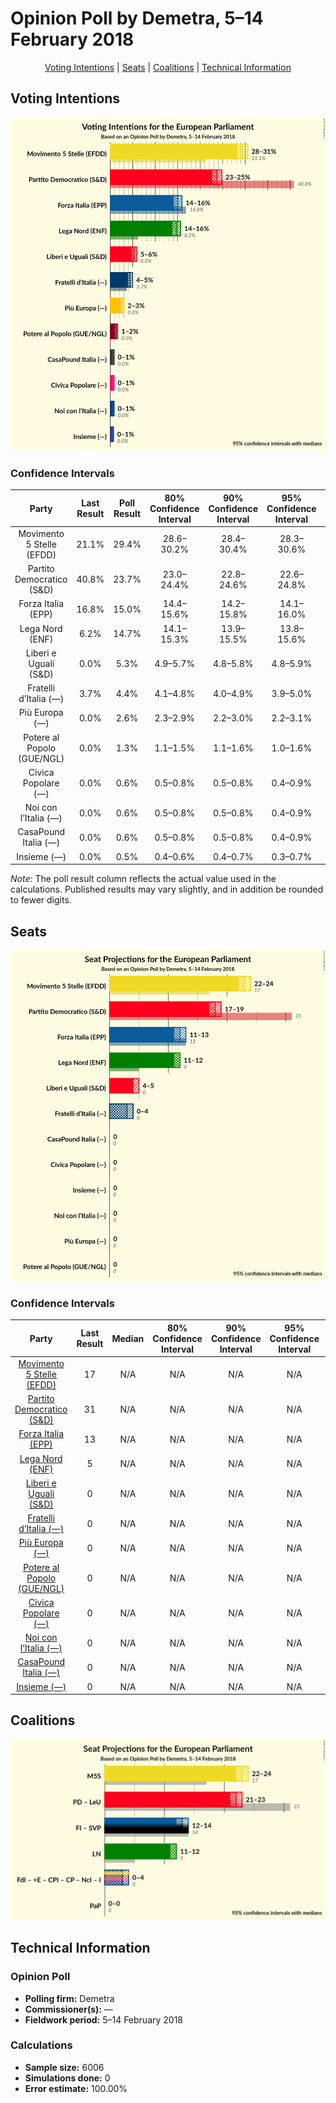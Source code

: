 # Opinion Poll by Demetra, 5–14 February 2018

<p align="center"><a href="#voting-intentions">Voting Intentions</a> | <a href="#seats">Seats</a> | <a href="#coalitions">Coalitions</a> | <a href="#technical-information">Technical Information</a></p>

## Voting Intentions

![Graph with voting intentions not yet produced](2018-02-14-Demetra.png "Voting Intentions")

### Confidence Intervals

| Party | Last Result | Poll Result | 80% Confidence Interval | 90% Confidence Interval | 95% Confidence Interval | 99% Confidence Interval |
|:-----:|:-----------:|:-----------:|:-----------------------:|:-----------------------:|:-----------------------:|:-----------------------:|
| Movimento 5 Stelle (EFDD) | 21.1% | 29.4% | 28.6–30.2% |28.4–30.4% |28.3–30.6% |27.9–31.0% |
| Partito Democratico (S&D) | 40.8% | 23.7% | 23.0–24.4% |22.8–24.6% |22.6–24.8% |22.3–25.1% |
| Forza Italia (EPP) | 16.8% | 15.0% | 14.4–15.6% |14.2–15.8% |14.1–16.0% |13.8–16.2% |
| Lega Nord (ENF) | 6.2% | 14.7% | 14.1–15.3% |13.9–15.5% |13.8–15.6% |13.5–15.9% |
| Liberi e Uguali (S&D) | 0.0% | 5.3% | 4.9–5.7% |4.8–5.8% |4.8–5.9% |4.6–6.1% |
| Fratelli d’Italia (—) | 3.7% | 4.4% | 4.1–4.8% |4.0–4.9% |3.9–5.0% |3.7–5.1% |
| Più Europa (—) | 0.0% | 2.6% | 2.3–2.9% |2.2–3.0% |2.2–3.1% |2.1–3.2% |
| Potere al Popolo (GUE/NGL) | 0.0% | 1.3% | 1.1–1.5% |1.1–1.6% |1.0–1.6% |1.0–1.7% |
| Civica Popolare (—) | 0.0% | 0.6% | 0.5–0.8% |0.5–0.8% |0.4–0.9% |0.4–0.9% |
| Noi con l’Italia (—) | 0.0% | 0.6% | 0.5–0.8% |0.5–0.8% |0.4–0.9% |0.4–0.9% |
| CasaPound Italia (—) | 0.0% | 0.6% | 0.5–0.8% |0.5–0.8% |0.4–0.9% |0.4–0.9% |
| Insieme (—) | 0.0% | 0.5% | 0.4–0.6% |0.4–0.7% |0.3–0.7% |0.3–0.8% |

*Note:* The poll result column reflects the actual value used in the calculations. Published results may vary slightly, and in addition be rounded to fewer digits.

## Seats

![Graph with seats not yet produced](2018-02-14-Demetra-seats.png "Seats")

### Confidence Intervals

| Party | Last Result | Median | 80% Confidence Interval | 90% Confidence Interval | 95% Confidence Interval | 99% Confidence Interval |
|:-----:|:-----------:|:------:|:-----------------------:|:-----------------------:|:-----------------------:|:-----------------------:|
| <a href="#movimento-5-stelle-(efdd)">Movimento 5 Stelle (EFDD)</a> | 17 | N/A | N/A |N/A |N/A |N/A |
| <a href="#partito-democratico-(s&d)">Partito Democratico (S&D)</a> | 31 | N/A | N/A |N/A |N/A |N/A |
| <a href="#forza-italia-(epp)">Forza Italia (EPP)</a> | 13 | N/A | N/A |N/A |N/A |N/A |
| <a href="#lega-nord-(enf)">Lega Nord (ENF)</a> | 5 | N/A | N/A |N/A |N/A |N/A |
| <a href="#liberi-e-uguali-(s&d)">Liberi e Uguali (S&D)</a> | 0 | N/A | N/A |N/A |N/A |N/A |
| <a href="#fratelli-d’italia-(—)">Fratelli d’Italia (—)</a> | 0 | N/A | N/A |N/A |N/A |N/A |
| <a href="#più-europa-(—)">Più Europa (—)</a> | 0 | N/A | N/A |N/A |N/A |N/A |
| <a href="#potere-al-popolo-(gue/ngl)">Potere al Popolo (GUE/NGL)</a> | 0 | N/A | N/A |N/A |N/A |N/A |
| <a href="#civica-popolare-(—)">Civica Popolare (—)</a> | 0 | N/A | N/A |N/A |N/A |N/A |
| <a href="#noi-con-l’italia-(—)">Noi con l’Italia (—)</a> | 0 | N/A | N/A |N/A |N/A |N/A |
| <a href="#casapound-italia-(—)">CasaPound Italia (—)</a> | 0 | N/A | N/A |N/A |N/A |N/A |
| <a href="#insieme-(—)">Insieme (—)</a> | 0 | N/A | N/A |N/A |N/A |N/A |


## Coalitions

![Graph with coalitions seats not yet produced](2018-02-14-Demetra-coalitions-seats.png "Coalitions Seats")


## Technical Information

### Opinion Poll

+ **Polling firm:** Demetra
+ **Commissioner(s):** —
+ **Fieldwork period:** 5–14 February 2018

### Calculations

+ **Sample size:** 6006
+ **Simulations done:** 0
+ **Error estimate:** 100.00%

